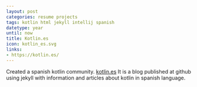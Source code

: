 ```yaml
---
layout: post
categories: resume projects
tags: kotlin html jekyll intellij spanish
datetype: year
until: now
title: Kotlin.es
icon: kotlin_es.svg
links:
- https://kotlin.es/
---
```


Created a spanish kotlin community. [kotlin.es](http://kotlin.es/)
It is a blog published at github using jekyll with information and articles about kotlin in spanish language.
